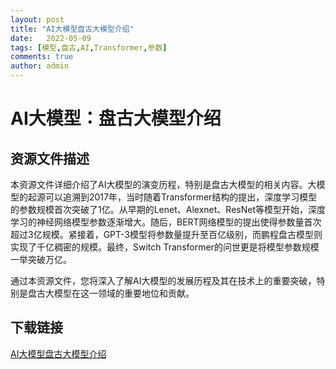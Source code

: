 ```yaml
---
layout: post
title: "AI大模型盘古大模型介绍"
date:   2022-05-09
tags: [模型,盘古,AI,Transformer,参数]
comments: true
author: admin
---
```

# AI大模型：盘古大模型介绍

## 资源文件描述

本资源文件详细介绍了AI大模型的演变历程，特别是盘古大模型的相关内容。大模型的起源可以追溯到2017年，当时随着Transformer结构的提出，深度学习模型的参数规模首次突破了1亿。从早期的Lenet、Alexnet、ResNet等模型开始，深度学习的神经网络模型参数逐渐增大。随后，BERT网络模型的提出使得参数量首次超过3亿规模。紧接着，GPT-3模型将参数量提升至百亿级别，而鹏程盘古模型则实现了千亿稠密的规模。最终，Switch Transformer的问世更是将模型参数规模一举突破万亿。

通过本资源文件，您将深入了解AI大模型的发展历程及其在技术上的重要突破，特别是盘古大模型在这一领域的重要地位和贡献。

## 下载链接

[AI大模型盘古大模型介绍](https://pan.quark.cn/s/1b531918ae9c)